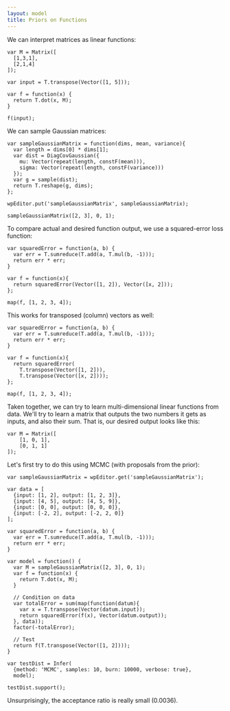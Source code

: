 ```yaml
---
layout: model
title: Priors on Functions
---
```


We can interpret matrices as linear functions:

~~~~
var M = Matrix([
  [1,3,1],
  [2,1,4]
]);

var input = T.transpose(Vector([1, 5]));

var f = function(x) {
  return T.dot(x, M);
}

f(input);
~~~~

We can sample Gaussian matrices:

~~~~
var sampleGaussianMatrix = function(dims, mean, variance){
  var length = dims[0] * dims[1];
  var dist = DiagCovGaussian({
    mu: Vector(repeat(length, constF(mean))),
    sigma: Vector(repeat(length, constF(variance)))
  });
  var g = sample(dist);
  return T.reshape(g, dims);
};

wpEditor.put('sampleGaussianMatrix', sampleGaussianMatrix);

sampleGaussianMatrix([2, 3], 0, 1);
~~~~

To compare actual and desired function output, we use a squared-error loss function:

~~~~
var squaredError = function(a, b) {
  var err = T.sumreduce(T.add(a, T.mul(b, -1)));
  return err * err;
}

var f = function(x){
  return squaredError(Vector([1, 2]), Vector([x, 2]));
};

map(f, [1, 2, 3, 4]);
~~~~

This works for transposed (column) vectors as well:

~~~~
var squaredError = function(a, b) {
  var err = T.sumreduce(T.add(a, T.mul(b, -1)));
  return err * err;
}

var f = function(x){
  return squaredError(
    T.transpose(Vector([1, 2])), 
    T.transpose(Vector([x, 2])));
};

map(f, [1, 2, 3, 4]);
~~~~

Taken together, we can try to learn multi-dimensional linear functions from data. We'll try to learn a matrix that outputs the two numbers it gets as inputs, and also their sum. That is, our desired output looks like this:

~~~~
var M = Matrix([
    [1, 0, 1],
    [0, 1, 1]
]);
~~~~

Let's first try to do this using MCMC (with proposals from the prior):

~~~~
var sampleGaussianMatrix = wpEditor.get('sampleGaussianMatrix');

var data = [
  {input: [1, 2], output: [1, 2, 3]},
  {input: [4, 5], output: [4, 5, 9]},
  {input: [0, 0], output: [0, 0, 0]},
  {input: [-2, 2], output: [-2, 2, 0]}
];

var squaredError = function(a, b) {
  var err = T.sumreduce(T.add(a, T.mul(b, -1)));
  return err * err;
}

var model = function() {
  var M = sampleGaussianMatrix([2, 3], 0, 1);
  var f = function(x) {
    return T.dot(x, M);
  }
  
  // Condition on data
  var totalError = sum(map(function(datum){
    var x = T.transpose(Vector(datum.input));
    return squaredError(f(x), Vector(datum.output));
  }, data));
  factor(-totalError);
  
  // Test
  return f(T.transpose(Vector([1, 2])));
}

var testDist = Infer(
  {method: 'MCMC', samples: 10, burn: 10000, verbose: true}, 
  model);

testDist.support();
~~~~

Unsurprisingly, the acceptance ratio is really small (0.0036).